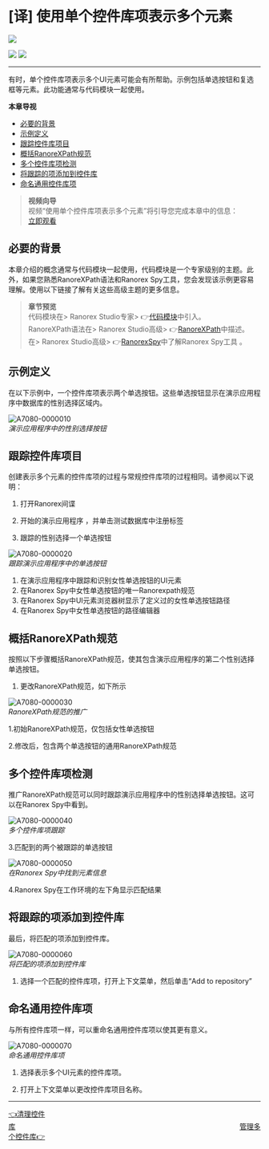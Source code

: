 # [译] 使用单个控件库项表示多个元素


[![](https://img.shields.io/badge/OfficialPage-ClickMe-blue.svg?longCache=true&style=flat-square)][0]  

[![](https://img.shields.io/badge/Translator-TaylorTaurus-42B983.svg?longCache=true&style=flat-square)](https://github.com/taylortaurus) 
![](https://img.shields.io/badge/TranslateTime-2019年9月10日-green.svg?longCache=true&style=flat-square)

---

有时，单个控件库项表示多个UI元素可能会有所帮助。示例包括单选按钮和复选框等元素。此功能通常与代码模块一起使用。

**本章导视**
- [必要的背景](#必要的背景)
- [示例定义](#示例定义)
- [跟踪控件库项目](#跟踪控件库项目)
- [概括RanoreXPath规范](#概括RanoreXPath规范)
- [多个控件库项检测](#多个控件库项检测)
- [将跟踪的项添加到控件库](#将跟踪的项添加到控件库)
- [命名通用控件库项](#命名通用控件库项)




>**视频向导**        
视频“使用单个控件库项表示多个元素”将引导您完成本章中的信息：           
[立即观看](https://www.youtube.com/embed/_vRlv6shus4)

## 必要的背景
本章介绍的概念通常与代码模块一起使用，代码模块是一个专家级别的主题。此外，如果您熟悉RanoreXPath语法和Ranorex Spy工具，您会发现该示例更容易理解。使用以下链接了解有关这些高级主题的更多信息。

>**章节预览**              
代码模块在> Ranorex Studio专家> 👉[代码模块][1]中引入。            
RanoreXPath语法在> Ranorex Studio高级>  👉[RanoreXPath][2]中描述。              
在> Ranorex Studio高级> 👉[RanorexSpy][3]中了解Ranorex Spy工具  。

## 示例定义
在以下示例中，一个控件库项表示两个单选按钮。这些单选按钮显示在演示应用程序中数据库的性别选择区域内。

![A7080-0000010](https://gitee.com/taylortaurus/RX_UserGuide_GitBook_Picbed/raw/master/Repository/A7080-0000010.png)              
*演示应用程序中的性别选择按钮*


## 跟踪控件库项目
创建表示多个元素的控件库项的过程与常规控件库项的过程相同。请参阅以下说明：

1. 打开Ranorex间谍 

2. 开始的演示应用程序  ，并单击测试数据库中注册标签

3. 跟踪的性别选择一个单选按钮

![A7080-0000020](https://gitee.com/taylortaurus/RX_UserGuide_GitBook_Picbed/raw/master/Repository/A7080-0000020.png)                 
*跟踪演示应用程序中的单选按钮*

1. 在演示应用程序中跟踪和识别女性单选按钮的UI元素
2. 在Ranorex Spy中女性单选按钮的唯一Ranorexpath规范
3. 在Ranorex Spy中UI元素浏览器树显示了定义过的女性单选按钮路径
4. 在Ranorex Spy中女性单选按钮的路径编辑器



## 概括RanoreXPath规范
按照以下步骤概括RanoreXPath规范，使其包含演示应用程序的第二个性别选择单选按钮。

1. 更改RanoreXPath规范，如下所示

![A7080-0000030](https://gitee.com/taylortaurus/RX_UserGuide_GitBook_Picbed/raw/master/Repository/A7080-0000030.png)            
*RanoreXPath规范的推广*

1.初始RanoreXPath规范，仅包括女性单选按钮 

2.修改后，包含两个单选按钮的通用RanoreXPath规范

## 多个控件库项检测
推广RanoreXPath规范可以同时跟踪演示应用程序中的性别选择单选按钮。这可以在Ranorex Spy中看到。

![A7080-0000040](https://gitee.com/taylortaurus/RX_UserGuide_GitBook_Picbed/raw/master/Repository/A7080-0000040.png)                  
*多个控件库项跟踪*

3.匹配到的两个被跟踪的单选按钮

![A7080-0000050](https://gitee.com/taylortaurus/RX_UserGuide_GitBook_Picbed/raw/master/Repository/A7080-0000050.png)                  
*在Ranorex Spy中找到元素信息*

4.Ranorex Spy在工作环境的左下角显示匹配结果

## 将跟踪的项添加到控件库
最后，将匹配的项添加到控件库。

![A7080-0000060](https://gitee.com/taylortaurus/RX_UserGuide_GitBook_Picbed/raw/master/Repository/A7080-0000060.png)         
*将匹配的项添加到控件库*

1. 选择一个匹配的控件库项，打开上下文菜单，然后单击“Add to repository”


## 命名通用控件库项
与所有控件库项一样，可以重命名通用控件库项以使其更有意义。

![A7080-0000070](https://gitee.com/taylortaurus/RX_UserGuide_GitBook_Picbed/raw/master/Repository/A7080-0000070.png)           
*命名通用控件库项*


1. 选择表示多个UI元素的控件库项。

2. 打开上下文菜单以更改控件库项目名称。


---
[👈清理控件库][4]&emsp;&emsp;&emsp;&emsp;&emsp;&emsp;&emsp;&emsp;&emsp;&emsp;&emsp;&emsp;&emsp;&emsp;&emsp;&emsp;&emsp;&emsp;&emsp;&emsp;&emsp;&emsp;&emsp;&emsp;&emsp;&emsp;&emsp;&emsp;&emsp;&emsp;&emsp;&emsp;[管理多个控件库👉][5]

[0]:https://www.ranorex.com/help/latest/ranorex-studio-fundamentals/repository/repository-items-representing-multiple-elements/
[1]:.\ranorex-studio-expert\code-modules\introduction.html
[2]:.\ranorex-studio-advanced\ranorexpath\introduction.html
[3]:.\ranorex-studio-advanced\ranorex-spy.html
[4]:.\repository-cleanup.html
[5]:.\Manage-multiple-repositories.html